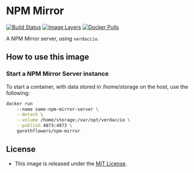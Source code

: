 # NPM Mirror

[![Build Status](https://travis-ci.org/garethflowers/docker-npm-mirror.svg?branch=master)](https://travis-ci.org/garethflowers/docker-npm-mirror)
[![Image Layers](https://images.microbadger.com/badges/image/garethflowers/npm-mirror.svg)](https://microbadger.com/images/garethflowers/npm-mirror)
[![Docker Pulls](https://img.shields.io/docker/pulls/garethflowers/npm-mirror.svg)](https://store.docker.com/community/images/garethflowers/npm-mirror)

A NPM Mirror server, using `verdaccio`.

## How to use this image

### Start a NPM Mirror Server instance

To start a container, with data stored in /home/storage on the host, use the
following:
```sh
docker run
	--name some-npm-mirror-server \
	--detach \
	--volume /home/storage:/var/opt/verdaccio \
	--publish 4873:4873 \
	garethflowers/npm-mirror
```

## License

*	This image is released under the [MIT License](https://raw.githubusercontent.com/garethflowers/npm-mirror/master/LICENSE).
